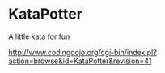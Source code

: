 # KataPotter

A little kata for fun

http://www.codingdojo.org/cgi-bin/index.pl?action=browse&id=KataPotter&revision=41
